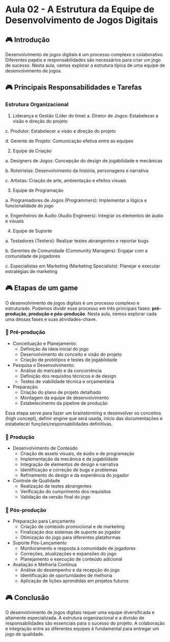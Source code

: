 # Aula 02 - A Estrutura da Equipe de Desenvolvimento de Jogos Digitais

## 🎮 Introdução

Desenvolvimento de jogos digitais é um processo complexo e colaborativo. Diferentes papéis e responsabilidades são necessários para criar um jogo de sucesso. Nesta aula, vamos explorar a estrutura típica de uma equipe de desenvolvimento de jogos.

## 🎮 Principais Responsabilidades e Tarefas

### Estrutura Organizacional
1. Liderança e Gestão (Líder do time)
a. Diretor de Jogos: Estabelecer a visão e direção do projeto

  c. Produtor: Estabelecer a visão e direção do projeto
  
  d. Gerente de Projeto: Comunicação efetiva entre as equipes
  
2. Equipe de Criação

  a. Designers de Jogos: Concepção do design de jogabilidade e mecânicas
  
  b. Roteiristas: Desenvolvimento da história, personagens e narrativa
  
  c. Artistas: Criação de arte, ambientação e efeitos visuais
  
3. Equipe de Programação 

  a. Programadores de Jogos (Programmers): Implementar a lógica e funcionalidade do jogo
  
  e. Engenheiros de Áudio (Audio Engineers): Integrar os elementos de áudio e visuais
  
4. Equipe de Suporte

  a. Testadores (Testers): Realizar testes abrangentes e reportar bugs
  
  b. Gerentes de Comunidade (Community Managers): Engajar com a comunidade de jogadores
  
  c. Especialistas em Marketing (Marketing Specialists): Planejar e executar estratégias de marketing

## 🎮 Etapas de um game

O desenvolvimento de jogos digitais é um processo complexo e estruturado. Podemos dividir esse processo em três principais fases: **pré-produção, produção e pós-produção**. Nesta aula, iremos explorar cada uma dessas fases e suas atividades-chave.

### 💎 Pré-produção

- Conceituação e Planejamento:
  - Definição da ideia inicial do jogo
  - Desenvolvimento do conceito e visão do projeto
  - Criação de protótipos e testes de jogabilidade
- Pesquisa e Desenvolvimento:
  - Análise do mercado e da concorrência
  - Definição dos requisitos técnicos e de design
  - Testes de viabilidade técnica e orçamentária
- Preparação:
  - Criação do plano de projeto detalhado
  - Montagem da equipe de desenvolvimento
  - Estabelecimento da pipeline de produção

Essa etapa serve para fazer um brainstorming e desenvolver os conceitos (high concept), definir engine que será usada, inicio das documentações e estabelecer funções/responsabilidades definitivas.

### 💎 Produção

- Desenvolvimento de Conteúdo
  - Criação de assets visuais, de áudio e de programação
  - Implementação da mecânica e da jogabilidade
  - Integração de elementos de design e narrativa
  - Identificação e correção de bugs e problemas
  - Refinamento do design e da experiência do jogador
- Controle de Qualidade
  - Realização de testes abrangentes
  - Verificação do cumprimento dos requisitos
  - Validação da versão final do jogo

### 💎 Pós-produção

- Preparação para Lançamento
  - Criação de conteúdo promocional e de marketing
  - Finalização dos sistemas de suporte ao jogador
  - Otimização do jogo para diferentes plataformas
- Suporte Pós-Lançamento
  - Monitoramento e resposta à comunidade de jogadores
  - Correções, atualizações e expansões do jogo
  - Planejamento e execução de conteúdo adicional
- Avaliação e Melhoria Contínua
  - Análise do desempenho e da recepção do jogo
  - Identificação de oportunidades de melhoria
  - Aplicação de lições aprendidas em projetos futuros

## 🎮 Conclusão

O desenvolvimento de jogos digitais requer uma equipe diversificada e altamente especializada.
A estrutura organizacional e a divisão de responsabilidades são essenciais para o sucesso do projeto.
A colaboração e integração entre as diferentes equipes é fundamental para entregar um jogo de qualidade.
